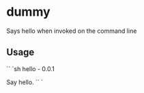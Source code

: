 # dummy

Says hello when invoked on the command line

## Usage

`` `sh
hello - 0.0.1

Say hello.
`` `
